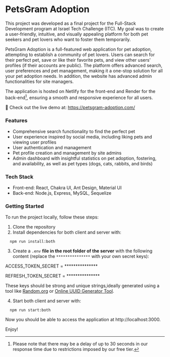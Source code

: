 # PetsGram Adoption

This project was developed as a final project for the Full-Stack Development program at Israel Tech Challenge (ITC). My goal was to create a user-friendly, intuitive, and visually appealing platform for both pet seekers and pet lovers who want to foster them temporarily.

PetsGram Adoption is a full-featured web application for pet adoption, attempting to establish a community of pet lovers. Users can search for their perfect pet, save or like their favorite pets, and view other users' profiles (if their accounts are public). The platform offers advanced search, user preferences and pet management, making it a one-stop solution for all your pet adoption needs. In addition, the website has advanced admin functionalities for site managers.

The application is hosted on Netlify for the front-end and Render for the back-end[^1], ensuring a smooth and responsive experience for all users.

🚀 Check out the live demo at: https://petsgram-adoption.com/

### Features

- Comprehensive search functionality to find the perfect pet
- User experience inspired by social media, including liking pets and viewing user profiles
- User authentication and management
- Pet profile creation and management by site admins
- Admin dashboard with insightful statistics on pet adoption, fostering, and availability, as well as pet types (dogs, cats, rabbits, and birds)

### Tech Stack

- Front-end: React, Chakra UI, Ant Design, Material UI
- Back-end: Node.js, Express, MySQL, Sequelize

### Getting Started

To run the project locally, follow these steps:

1. Clone the repository
2. Install dependencies for both client and server with:

```
  npm run install:both
```
3. Create a `.env` __file in the root folder of the server__ with the following content (replace the `***************` with your own secret keys):

ACCESS_TOKEN_SECRET = ***************

REFRESH_TOKEN_SECRET = ***************

These keys should be strong and unique strings,ideally generated using a tool like [Random.org](https://www.random.org/strings/) or [Online UUID Generator Tool](https://www.uuidgenerator.net/).

4. Start both client and server with:
```
  npm run start:both
```
Now you should be able to access the application at http://localhost:3000. 

Enjoy!

[^1]:Please note that there may be a delay of up to 30 seconds in our response time due to restrictions imposed by our free tier.
